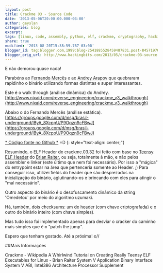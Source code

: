 ```yaml
---
layout: post
title: Crackme 03 - Source Code
date: '2013-05-06T20:00:00.000-03:00'
author: geyslan
categories: blog
excerpt:
tags: [linux, code, assembly, python, elf, crackme, cryptography, hacking, reverse engineering, portuguese]
share: true
modified: '2013-08-20T15:38:59.767-03:00'
blogger_id: tag:blogger.com,1999:blog-2541885528459487831.post-8457197090012722511
blogger_orig_url: http://www.hackingbits.com/2013/05/crackme-03-source-code.html
---
```


E não demorou quase nada!

<!--more-->

Parabéns ao [Fernando Mercês](https://twitter.com/MenteBinaria) e ao [Andrey
Arapov](https://twitter.com/andreyarapov) que quebraram rapidinho o binário
utilizando formas distintas e super interessantes.

Este é o walk through (análise dinâmica) do Andrey.<br>
[http://www.nixaid.com/reverse_engineering/crackme_v3_walkthrough](http://www.nixaid.com/reverse_engineering/crackme_v3_walkthrough)

Abaixo o do Fernando Mercês (análise estática).<br>
[https://groups.google.com/d/msg/brasil-underground/IByA_8XcppU/P9Oqzn9cFBwJ](https://groups.google.com/d/msg/brasil-underground/IByA_8XcppU/P9Oqzn9cFBwJ)

[* Código fonte no Github *](https://github.com/geyslan/crackmes/blob/master/src/crackme.03.asm) =D
{: style="text-align: center;"}

Resumindo, o ELF Header do crackme.03.32 foi feito com base no [Teensy ELF
Header](http://www.muppetlabs.com/~breadbox/software/tiny/teensy.html) do [Brian
Raiter](http://www.muppetlabs.com/~breadbox/), ou seja, totalmente à mão, e não
pelos assembler e linker (este último que nem foi necessário). Por isso a
"mágica" do entrypoint estar na área que pertenceria somente ao Header. ;) Para
conseguir isso, utilizei fields do header que são desprezados na inicialização
do binário, aglutinando-os e brincando com eles para atingir o "mal necessário".

Outro aspecto do binário é o desofuscamento dinâmico da string 'Omedetou' por
meio do algoritmo uzumaki.

Há, também, dois checksums: um do header (com chave criptografada) e o outro do
binário inteiro (com chave simples).

Mas tudo isso foi implementado apenas para desviar o cracker do caminho mais
simples que é o "patch the jump".

Espero que tenham gostado. Até a próxima! o//

##Mais Informações

Crackme - Wikipedia
A Whirlwind Tutorial on Creating Really Teensy ELF Executables for Linux - Brian Raiter
System V Application Binary Interface
System V ABI, Intel386 Architecture Processor Supplement
